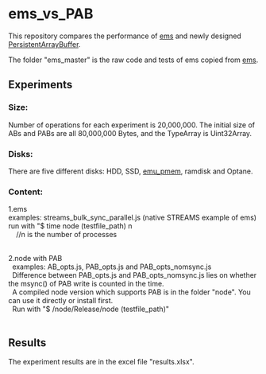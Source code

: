 # ems_vs_PAB

This repository compares the performance of [ems](https://www.npmjs.com/package/ems) and newly designed [PersistentArrayBuffer](https://github.com/how759/quicklake-js/blob/master/src/pab_doc.md).

The folder "ems_master" is the raw code and tests of ems copied from  [ems](https://github.com/SyntheticSemantics/ems).

## Experiments

### Size:
  Number of operations for each experiment is 20,000,000. 
  The initial size of ABs and PABs are all 80,000,000 Bytes, and the TypeArray is Uint32Array.
	
### Disks:
  There are five different disks: HDD, SSD, [emu_pmem](http://pmem.io/2016/02/22/pm-emulation.html), ramdisk and Optane.

### Content:
1.ems <br>
examples: streams_bulk_sync_parallel.js (native STREAMS example of ems) <br>
run with "$ time node (testfile_path) n  <br>     
//n is the number of processes <br>  

2.node with PAB <br>  
examples: AB_opts.js, PAB_opts.js and PAB_opts_nomsync.js <br>  
Difference between PAB_opts.js and PAB_opts_nomsync.js lies on whether the msync() of PAB write is counted in the time. <br>  
A compiled node version which supports PAB is in the folder "node". You can use it directly or install first. <br>  
Run with "$ /node/Release/node (testfile_path)" <br>  

## Results
The experiment results are in the excel file "results.xlsx".
